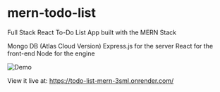 # mern-todo-list

Full Stack React To-Do List App built with the MERN Stack

Mongo DB (Atlas Cloud Version)
Express.js for the server
React for the front-end
Node for the engine

![Demo](https://wjfletch26.github.io/Josh_Fletcher_Portfolio/img/gifs/To-Do.gif)

View it live at: https://todo-list-mern-3sml.onrender.com/
